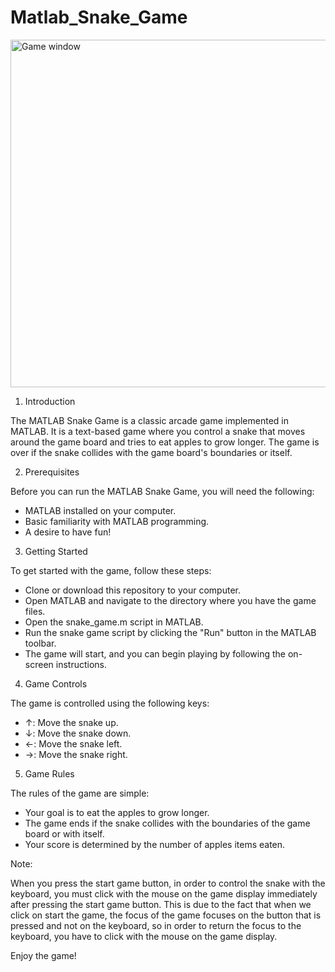 # Matlab_Snake_Game


<img width="556" alt="Game window" src="https://github.com/user-attachments/assets/f41fffb5-ae7e-4def-aac8-2597e31d4183">


1. Introduction

The MATLAB Snake Game is a classic arcade game implemented in MATLAB. It is a text-based game where you control a snake that moves around the game board and tries to eat apples to grow longer. The game is over if the snake collides with the game board's boundaries or itself.


2. Prerequisites

Before you can run the MATLAB Snake Game, you will need the following:
- MATLAB installed on your computer.
- Basic familiarity with MATLAB programming.
- A desire to have fun!


3. Getting Started

To get started with the game, follow these steps:
- Clone or download this repository to your computer.
- Open MATLAB and navigate to the directory where you have the game files.
- Open the snake_game.m script in MATLAB.
- Run the snake game script by clicking the "Run" button in the MATLAB toolbar. 
- The game will start, and you can begin playing by following the on-screen instructions.


4. Game Controls

The game is controlled using the following keys:
- ↑: Move the snake up.
- ↓: Move the snake down.
- ←: Move the snake left.
- →: Move the snake right.


5. Game Rules

The rules of the game are simple:
- Your goal is to eat the apples to grow longer.
- The game ends if the snake collides with the boundaries of the game board or with itself.
- Your score is determined by the number of apples items eaten.

Note:

When you press the start game button, in order to control the snake with the keyboard, you must click with the mouse on the game display immediately after pressing the start game button. 
This is due to the fact that when we click on start the game, the focus of the game focuses on the button that is pressed and not on the keyboard, so in order to return the focus to the keyboard, you have to click with the mouse on the game display.
  

Enjoy the game!


